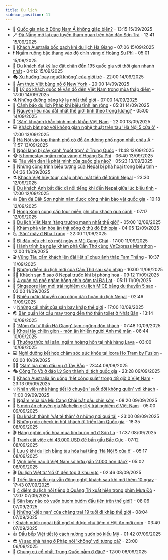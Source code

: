 ```yaml
---
title: Du lịch
sidebar_position: 11
---
```


<!-- vnexpress-du-lich:START -->
- 💂 [Quốc gia nào ở Đông Nam Á không giáp biển?](https://vnexpress.net/quoc-gia-nao-o-dong-nam-a-khong-giap-bien-4939346.html) - 13:15 15/09/2025
- 🪄 [Đà Nẵng mở lại các tuyến tham quan trên bán đảo Sơn Trà](https://vnexpress.net/da-nang-mo-lai-cac-tuyen-tham-quan-tren-ban-dao-son-tra-4939415.html) - 12:41 15/09/2025
- 🦅 [Khách Australia bốc gạch khi du lịch Hà Giang](https://vnexpress.net/khach-australia-boc-gach-khi-du-lich-ha-giang-4939236.html) - 07:06 15/09/2025
- 🕴 [Ngắm ruộng bậc thang vào độ chín vàng ở Hoàng Su Phì](https://vnexpress.net/ngam-ruong-bac-thang-vao-do-chin-vang-o-hoang-su-phi-4938754.html) - 05:01 15/09/2025
- 👀 [Du khách đạt kỷ lục đặt chân đến 195 quốc gia với thời gian nhanh nhất](https://vnexpress.net/du-khach-dat-ky-luc-dat-chan-den-195-quoc-gia-voi-thoi-gian-nhanh-nhat-4939039.html) - 04:12 15/09/2025
- 🎭 [Xu hướng &#39;bay người không&#39; của giới trẻ](https://vnexpress.net/xu-huong-bay-nguoi-khong-cua-gioi-tre-4938345.html) - 22:00 14/09/2025
- 🦒 [Ẩm thực Việt bùng nổ ở New York](https://vnexpress.net/am-thuc-viet-bung-no-o-new-york-4937879.html) - 20:00 14/09/2025
- 👨‍🏫 [Lý do khách quốc tế vẫn đổ đến Việt Nam trong mùa thấp điểm](https://vnexpress.net/ly-do-khach-quoc-te-van-do-den-viet-nam-trong-mua-thap-diem-4937770.html) - 17:00 14/09/2025
- ⚗️ [Những đường băng kỳ lạ nhất thế giới](https://vnexpress.net/nhung-duong-bang-ky-la-nhat-the-gioi-4938743.html) - 07:00 14/09/2025
- 🥸 [Cảnh báo du lịch Pháp khi biểu tình lan rộng](https://vnexpress.net/canh-bao-du-lich-phap-khi-bieu-tinh-lan-rong-4938837.html) - 05:31 14/09/2025
- 🤠 [Nguyên liệu nào đắt nhất thế giới tính theo trọng lượng?](https://vnexpress.net/nguyen-lieu-nao-dat-nhat-the-gioi-tinh-theo-trong-luong-4938762.html) - 05:00 14/09/2025
- 🚀 [&#39;Săn&#39; khoảnh khắc bình minh khắp Việt Nam](https://vnexpress.net/san-khoanh-khac-binh-minh-khap-viet-nam-4937401.html) - 22:00 13/09/2025
- 💻 [Khách bất ngờ với không gian nghệ thuật trên tàu &#39;Hà Nội 5 cửa ô&#39;](https://vnexpress.net/khach-bat-ngo-voi-khong-gian-nghe-thuat-tren-tau-ha-noi-5-cua-o-4938532.html) - 17:00 13/09/2025
- 💼 [Hà Nội vào top thành phố có đồ ăn đường phố ngon nhất châu Á](https://vnexpress.net/ha-noi-vao-top-thanh-pho-co-do-an-duong-pho-ngon-nhat-chau-a-4938602.html) - 11:57 13/09/2025
- 🤡 [Ngôi làng bị cây xanh &#39;nuốt trọn&#39; ở Trung Quốc](https://vnexpress.net/ngoi-lang-bi-cay-xanh-nuot-tron-o-trung-quoc-4938657.html) - 11:48 13/09/2025
- 🐵 [5 homestay ngắm mùa vàng ở Hoàng Su Phì](https://vnexpress.net/5-homestay-ngam-mua-vang-o-hoang-su-phi-4938247.html) - 06:40 13/09/2025
- 😺 [Tàu viên đạn là phát minh của quốc gia nào?](https://vnexpress.net/tau-vien-dan-la-phat-minh-cua-quoc-gia-nao-4937698.html) - 05:23 13/09/2025
- 🌈 [Những công trình biểu tượng của Nepal bị phá hoại trong biểu tình](https://vnexpress.net/nhung-cong-trinh-bieu-tuong-cua-nepal-bi-pha-hoai-trong-bieu-tinh-4938030.html) - 04:36 13/09/2025
- ⚗️ [Khách Việt hủy tour, chấp nhận mất tiền để tránh Nepal](https://vnexpress.net/khach-viet-huy-tour-chap-nhan-mat-tien-de-tranh-nepal-4938274.html) - 23:30 12/09/2025
- 👀 [Du khách Anh bất đắc dĩ nổi tiếng khi đến Nepal giữa lúc biểu tình](https://vnexpress.net/du-khach-anh-bat-dac-di-noi-tieng-khi-den-nepal-giua-luc-bieu-tinh-4938426.html) - 17:00 12/09/2025
- 👍 [Đàn đá Đắk Sơn nghìn năm được công nhận bảo vật quốc gia](https://vnexpress.net/dan-da-dak-son-nghin-nam-duoc-cong-nhan-bao-vat-quoc-gia-4938256.html) - 10:18 12/09/2025
- 💄 [Hong Kong cung cấp tour miễn phí cho khách quá cảnh](https://vnexpress.net/hong-kong-cung-cap-tour-mien-phi-cho-khach-qua-canh-4938125.html) - 07:17 12/09/2025
- 🥷 [Du lịch Việt Nam &#39;tăng trưởng mạnh nhất thế giới&#39;](https://vnexpress.net/du-lich-viet-nam-tang-truong-manh-nhat-the-gioi-4938099.html) - 05:00 12/09/2025
- 📝 [Khám phá văn hóa ăn thịt sống ở thủ đô Ethiopia](https://vnexpress.net/kham-pha-van-hoa-an-thit-song-o-thu-do-ethiopia-4937396.html) - 04:05 12/09/2025
- 🌜 [&#39;Săn&#39; mây ở Nha Trang](https://vnexpress.net/san-may-o-nha-trang-4937886.html) - 22:00 11/09/2025
- 📝 [Đi đâu nếu chỉ có một ngày ở Mù Cang Chải](https://vnexpress.net/di-dau-neu-chi-co-mot-ngay-o-mu-cang-chai-4937703.html) - 17:00 11/09/2025
- 🧰 [Hành trình ba ngày khám phá Cần Thơ cùng VnExpress Marathon](https://vnexpress.net/hanh-trinh-ba-ngay-kham-pha-can-tho-cung-vnexpress-marathon-4936984.html) - 12:00 11/09/2025
- 🎬 [Vũng Tàu cấm khách lên đài liệt sĩ chụp ảnh tháp Tam Thắng](https://vnexpress.net/vung-tau-cam-khach-len-dai-liet-si-chup-anh-thap-tam-thang-4937860.html) - 10:37 11/09/2025
- 🧐 [Những điểm du lịch mới của Cần Thơ sau sáp nhập](https://vnexpress.net/nhung-diem-du-lich-moi-cua-can-tho-sau-sap-nhap-4936982.html) - 10:00 11/09/2025
- 👨‍🏫 [Khách sạn 5 sao ở Nepal trước khi bị phóng hoả](https://vnexpress.net/khach-san-5-sao-o-nepal-truoc-khi-bi-phong-hoa-4937868.html) - 09:12 11/09/2025
- 🦣 [4 quán cà phê ngắm hồng chín sớm tại Đà Lạt](https://vnexpress.net/4-quan-ca-phe-ngam-hong-chin-som-tai-da-lat-4937550.html) - 05:11 11/09/2025
- 🌋 [Singapore làm mới trải nghiệm du lịch MICE bằng du thuyền 5 sao](https://vnexpress.net/singapore-lam-moi-trai-nghiem-du-lich-mice-bang-du-thuyen-5-sao-4935202.html) - 03:00 11/09/2025
- 🦄 [Nhiều nước khuyến cáo công dân hoãn du lịch Nepal](https://vnexpress.net/nhieu-nuoc-khuyen-cao-cong-dan-hoan-du-lich-nepal-4937693.html) - 02:46 11/09/2025
- 💡 [Những cái nhất của sân bay khắp thế giới](https://vnexpress.net/nhung-cai-nhat-cua-san-bay-khap-the-gioi-4936769.html) - 17:00 10/09/2025
- 🌏 [Bán quần lót cầu may trong đền thờ thần toilet ở Nhật Bản](https://vnexpress.net/ban-quan-lot-cau-may-trong-den-tho-than-toilet-o-nhat-ban-4937348.html) - 13:14 10/09/2025
- 💂 [&#39;Mỏm đá tử thần Hà Giang&#39; tạm ngừng đón khách](https://vnexpress.net/mom-da-tu-than-ha-giang-tam-ngung-don-khach-4937451.html) - 07:48 10/09/2025
- 🤩 [Khoai tây chiên giòn - món ăn khiến người Anh mê mẩn](https://vnexpress.net/khoai-tay-chien-gion-mon-an-khien-nguoi-anh-me-man-4937343.html) - 06:44 10/09/2025
- 💪 [Thưởng thức hải sản, ngắm hoàng hôn tại nhà hàng Lava](https://vnexpress.net/thuong-thuc-hai-san-ngam-hoang-hon-tai-nha-hang-lava-4933021.html) - 03:00 10/09/2025
- 💻 [Nghỉ dưỡng kết hợp chăm sóc sức khỏe tại Ixora Ho Tram by Fusion](https://vnexpress.net/nghi-duong-ket-hop-cham-soc-suc-khoe-tai-ixora-ho-tram-by-fusion-4936618.html) - 02:00 10/09/2025
- 🧑‍💻 [&#39;Săn&#39; lúa chín đầu vụ ở Tây Bắc](https://vnexpress.net/san-lua-chin-dau-vu-o-tay-bac-4937030.html) - 23:44 09/09/2025
- 🎭 [Cổng Tò Vò ở đảo Lý Sơn thành di tích quốc gia](https://vnexpress.net/cong-to-vo-o-dao-ly-son-thanh-di-tich-quoc-gia-4937200.html) - 23:28 09/09/2025
- 🧐 [Khách Australia ăn uống &#39;hết công suất&#39; trong 48 giờ ở Việt Nam](https://vnexpress.net/khach-australia-an-uong-het-cong-suat-trong-48-gio-o-viet-nam-4936782.html) - 23:13 09/09/2025
- 💡 [Nhân viên nhà hàng tiết lộ chuyện &#39;suốt đời không quên&#39; với khách](https://vnexpress.net/nhan-vien-nha-hang-tiet-lo-chuyen-suot-doi-khong-quen-voi-khach-4936547.html) - 11:00 09/09/2025
- 🌊 [Ngắm mùa lúa Mù Cang Chải bắt đầu chín sớm](https://vnexpress.net/ngam-mua-lua-mu-cang-chai-bat-dau-chin-som-4935539.html) - 08:20 09/09/2025
- 🎃 [5 món ăn chuyên gia Michelin gợi ý trải nghiệm ở Việt Nam](https://vnexpress.net/5-mon-an-chuyen-gia-michelin-goi-y-trai-nghiem-o-viet-nam-4936309.html) - 05:00 09/09/2025
- 🧠 [Du khách thành &#39;vật tế thần&#39; ở những nơi quá tải](https://vnexpress.net/du-khach-thanh-vat-te-than-o-nhung-noi-qua-tai-4936329.html) - 23:00 08/09/2025
- 💄 [Những góc check in hút khách ở Triển lãm Quốc gia](https://vnexpress.net/nhung-goc-check-in-hut-khach-o-trien-lam-quoc-gia-4936544.html) - 18:35 08/09/2025
- 🎬 [Hàng nghìn gốc hoa mua tím bung nở ở Sơn La](https://vnexpress.net/hang-nghin-goc-hoa-mua-tim-bung-no-o-son-la-4936531.html) - 17:37 08/09/2025
- 🐻 [Tranh cãi việc chi 43.000 USD để bắn gấu Bắc Cực](https://vnexpress.net/tranh-cai-viec-chi-43-000-usd-de-ban-gau-bac-cuc-4936413.html) - 07:12 08/09/2025
- 🌝 [Lưu ý khi du lịch bằng tàu hỏa hai tầng &#39;Hà Nội 5 cửa ô&#39;](https://vnexpress.net/luu-y-khi-du-lich-bang-tau-hoa-hai-tang-ha-noi-5-cua-o-4936313.html) - 05:17 08/09/2025
- 🤩 [Vịnh biển nào ở Việt Nam sở hữu gần 2.000 hòn đảo?](https://vnexpress.net/vinh-bien-nao-o-viet-nam-so-huu-gan-2-000-hon-dao-4936455.html) - 05:02 08/09/2025
- 🎬 [Du lịch Việt từ &#39;số 0&#39; đến top 3 khu vực](https://vnexpress.net/du-lich-viet-tu-so-0-den-top-3-khu-vuc-4932801.html) - 02:46 08/09/2025
- 🦩 [Triển lãm quốc gia vẫn đông nghịt khách sau khi mở thêm 10 ngày](https://vnexpress.net/trien-lam-quoc-gia-van-dong-nghit-khach-sau-khi-mo-them-10-ngay-4936241.html) - 17:43 07/09/2025
- 🦍 [4 điểm du lịch nổi tiếng ở Quảng Trị xuất hiện trong phim Mưa Đỏ](https://vnexpress.net/4-diem-du-lich-noi-tieng-o-quang-tri-xuat-hien-trong-phim-mua-do-4935886.html) - 17:07 07/09/2025
- 👀 [Sân bay nào có vườn bươm bướm đầu tiên trên thế giới?](https://vnexpress.net/san-bay-nao-co-vuon-buom-buom-dau-tien-tren-the-gioi-4936108.html) - 08:06 07/09/2025
- 🧰 [Những &#39;kiếp nạn&#39; của chàng trai 19 tuổi đi khắp thế giới](https://vnexpress.net/nhung-kiep-nan-cua-chang-trai-19-tuoi-di-khap-the-gioi-4936165.html) - 08:04 07/09/2025
- 🕯 [Khách nước ngoài bất ngờ vì được chủ tiệm ở Hội An mời cơm](https://vnexpress.net/khach-nuoc-ngoai-bat-ngo-vi-duoc-chu-tiem-o-hoi-an-moi-com-4936091.html) - 03:40 07/09/2025
- 👍 [Đầu bếp Việt tiết lộ cách nướng sườn bò kiểu Mỹ](https://vnexpress.net/dau-bep-viet-tiet-lo-cach-nuong-suon-bo-kieu-my-4936076.html) - 01:42 07/09/2025
- 😎 [Vì sao nhà hàng ở Pháp nói &#39;không&#39; với tương cà?](https://vnexpress.net/vi-sao-nha-hang-o-phap-noi-khong-voi-tuong-ca-4935653.html) - 23:00 06/09/2025
- 🐘 [Chung cư cổ nhất Trung Quốc nằm ở đâu?](https://vnexpress.net/chung-cu-co-nhat-trung-quoc-nam-o-dau-4935941.html) - 12:00 06/09/2025<!-- vnexpress-du-lich:END -->
